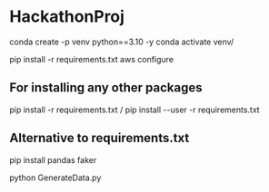 # HackathonProj

conda create -p venv python==3.10 -y
conda activate venv/

pip install -r requirements.txt
aws configure

## For installing any other packages
pip install -r requirements.txt / pip install --user -r requirements.txt

## Alternative to requirements.txt
pip install pandas faker

python GenerateData.py
